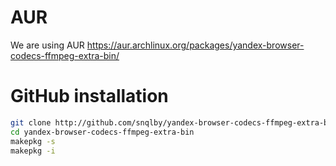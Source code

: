 # AUR
We are using AUR
https://aur.archlinux.org/packages/yandex-browser-codecs-ffmpeg-extra-bin/

# GitHub installation

```Bash
git clone http://github.com/snqlby/yandex-browser-codecs-ffmpeg-extra-bin.git
cd yandex-browser-codecs-ffmpeg-extra-bin
makepkg -s
makepkg -i
```
